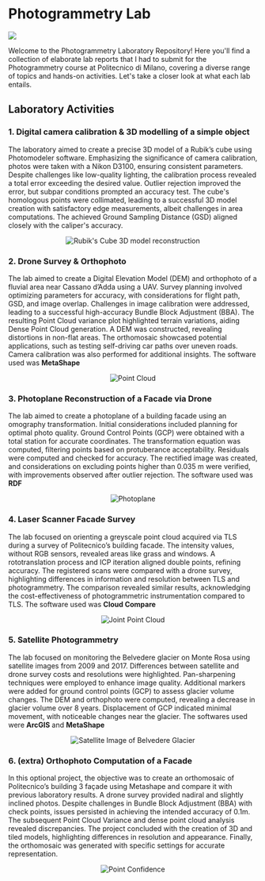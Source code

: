 # Photogrammetry Lab

![](images/photogr.webp)

Welcome to the Photogrammetry Laboratory Repository! Here you'll find a collection of elaborate lab reports that I had to submit for the Photogrammetry course at Politecnico di Milano, covering a diverse range of topics and hands-on activities. Let's take a closer look at what each lab entails.

## Laboratory Activities

### 1. Digital camera calibration & 3D modelling of a simple object
The laboratory aimed to create a precise 3D model of a Rubik’s cube using Photomodeler software. Emphasizing the significance of camera calibration, photos were taken with a Nikon D3100, ensuring consistent parameters. Despite challenges like low-quality lighting, the calibration process revealed a total error exceeding the desired value. Outlier rejection improved the error, but subpar conditions prompted an accuracy test. The cube's homologous points were collimated, leading to a successful 3D model creation with satisfactory edge measurements, albeit challenges in area computations. The achieved Ground Sampling Distance (GSD) aligned closely with the caliper's accuracy.

<p align="center">
    <img src="images/cube.png" alt="Rubik's Cube 3D model reconstruction">
</p>

### 2. Drone Survey & Orthophoto
The lab aimed to create a Digital Elevation Model (DEM) and orthophoto of a fluvial area near Cassano d’Adda using a UAV. Survey planning involved optimizing parameters for accuracy, with considerations for flight path, GSD, and image overlap. Challenges in image calibration were addressed, leading to a successful high-accuracy Bundle Block Adjustment (BBA). The resulting Point Cloud variance plot highlighted terrain variations, aiding Dense Point Cloud generation. A DEM was constructed, revealing distortions in non-flat areas. The orthomosaic showcased potential applications, such as testing self-driving car paths over uneven roads. Camera calibration was also performed for additional insights. The software used was **MetaShape**

<p align="center">
    <img src="images/pointcloud.JPG" alt="Point Cloud">
</p>

### 3. Photoplane Reconstruction of a Facade via Drone

The lab aimed to create a photoplane of a building facade using an omography transformation. Initial considerations included planning for optimal photo quality. Ground Control Points (GCP) were obtained with a total station for accurate coordinates. The transformation equation was computed, filtering points based on protuberance acceptability. Residuals were computed and checked for accuracy. The rectified image was created, and considerations on excluding points higher than 0.035 m were verified, with improvements observed after outlier rejection. The software used was **RDF**

<p align="center">
    <img src="images/photoplane.JPG" alt="Photoplane">
</p>

### 4. Laser Scanner Facade Survey
The lab focused on orienting a greyscale point cloud acquired via TLS during a survey of Politecnico’s building facade. The intensity values, without RGB sensors, revealed areas like grass and windows. A rototranslation process and ICP iteration aligned double points, refining accuracy. The registered scans were compared with a drone survey, highlighting differences in information and resolution between TLS and photogrammetry. The comparison revealed similar results, acknowledging the cost-effectiveness of photogrammetric instrumentation compared to TLS. The software used was **Cloud Compare**

<p align="center">
    <img src="images/PointCloud_Joined.JPG" alt="Joint Point Cloud">
</p>

### 5. Satellite Photogrammetry
The lab focused on monitoring the Belvedere glacier on Monte Rosa using satellite images from 2009 and 2017. Differences between satellite and drone survey costs and resolutions were highlighted. Pan-sharpening techniques were employed to enhance image quality. Additional markers were added for ground control points (GCP) to assess glacier volume changes. The DEM and orthophoto were computed, revealing a decrease in glacier volume over 8 years. Displacement of GCP indicated minimal movement, with noticeable changes near the glacier. The softwares used were **ArcGIS** and **MetaShape**

<p align="center">
    <img src="images/sat_image.JPG" alt="Satellite Image of Belvedere Glacier">
</p>

### 6. (extra) Orthophoto Computation of a Facade
In this optional project, the objective was to create an orthomosaic of Politecnico’s building 3 façade using Metashape and compare it with previous laboratory results. A drone survey provided nadiral and slightly inclined photos. Despite challenges in Bundle Block Adjustment (BBA) with check points, issues persisted in achieving the intended accuracy of 0.1m. The subsequent Point Cloud Variance and dense point cloud analysis revealed discrepancies. The project concluded with the creation of 3D and tiled models, highlighting differences in resolution and appearance. Finally, the orthomosaic was generated with specific settings for accurate representation.

<p align="center">
    <img src="images/ex6.JPG" alt="Point Confidence">
</p>
